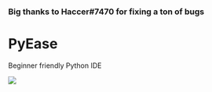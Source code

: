 ### Big thanks to Haccer#7470 for fixing a ton of bugs

# PyEase
Beginner friendly Python IDE

![](https://media.discordapp.net/attachments/874778832102645843/882934385614143489/unknown.png?width=1103&height=676)
